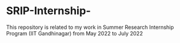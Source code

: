 # SRIP-Internship-
This repository is related to my work in Summer Research Internship Program (IIT Gandhinagar) from May 2022 to July 2022
